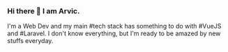 ### Hi there 👋 I am Arvic.

I'm a Web Dev and my main #tech stack has something to do with  #VueJS and #Laravel. I don't know everything, but I'm ready to be amazed by new stuffs everyday.
